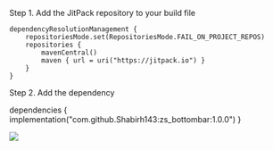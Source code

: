 Step 1. Add the JitPack repository to your build file


    dependencyResolutionManagement {
		repositoriesMode.set(RepositoriesMode.FAIL_ON_PROJECT_REPOS)
		repositories {
			mavenCentral()
			maven { url = uri("https://jitpack.io") }
		}
	}

Step 2. Add the dependency

dependencies {
	        implementation("com.github.Shabirh143:zs_bottombar:1.0.0")
	}
 
 [![](https://jitpack.io/v/Shabirh143/zs_bottombar.svg)](https://jitpack.io/#Shabirh143/zs_bottombar)
 

